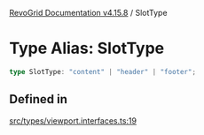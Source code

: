 [RevoGrid Documentation v4.15.8](README.md) / SlotType

# Type Alias: SlotType

```ts
type SlotType: "content" | "header" | "footer";
```

## Defined in

[src/types/viewport.interfaces.ts:19](https://github.com/revolist/revogrid/blob/2ac43d2713c9d394ff33675f959c6432bf5aa023/src/types/viewport.interfaces.ts#L19)
